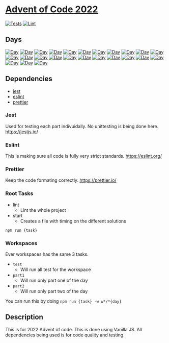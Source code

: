 # [Advent of Code 2022](https://adventofcode.com/2022)

[![Tests](https://github.com/ssmith323/advent-of-code-2022/actions/workflows/test.yml/badge.svg)](https://github.com/ssmith323/advent-of-code-2022/actions/workflows/test.yml)
[![Lint](https://github.com/ssmith323/advent-of-code-2022/actions/workflows/lint.yml/badge.svg)](https://github.com/ssmith323/advent-of-code-2022/actions/workflows/lint.yml)

## Days

[![Day](https://badgen.net/badge/01/%E2%98%85%E2%98%85/green)](workspaces/day01)
[![Day](https://badgen.net/badge/02/%E2%98%86%E2%98%86/gray)](workspaces/day02)
[![Day](https://badgen.net/badge/03/%E2%98%86%E2%98%86/gray)](workspaces/day03)
[![Day](https://badgen.net/badge/04/%E2%98%86%E2%98%86/gray)](workspaces/day04)
[![Day](https://badgen.net/badge/05/%E2%98%86%E2%98%86/gray)](workspaces/day05)
[![Day](https://badgen.net/badge/06/%E2%98%86%E2%98%86/gray)](workspaces/day06)
[![Day](https://badgen.net/badge/07/%E2%98%86%E2%98%86/gray)](workspaces/day07)
[![Day](https://badgen.net/badge/08/%E2%98%86%E2%98%86/gray)](workspaces/day08)
[![Day](https://badgen.net/badge/09/%E2%98%86%E2%98%86/gray)](workspaces/day09)
[![Day](https://badgen.net/badge/10/%E2%98%86%E2%98%86/gray)](workspaces/day10)
[![Day](https://badgen.net/badge/11/%E2%98%86%E2%98%86/gray)](workspaces/day11)
[![Day](https://badgen.net/badge/12/%E2%98%86%E2%98%86/gray)](workspaces/day12)
[![Day](https://badgen.net/badge/13/%E2%98%86%E2%98%86/gray)](workspaces/day13)
[![Day](https://badgen.net/badge/14/%E2%98%86%E2%98%86/gray)](workspaces/day14)
[![Day](https://badgen.net/badge/15/%E2%98%86%E2%98%86/gray)](workspaces/day15)
[![Day](https://badgen.net/badge/16/%E2%98%86%E2%98%86/gray)](workspaces/day16)
[![Day](https://badgen.net/badge/17/%E2%98%86%E2%98%86/gray)](workspaces/day17)
[![Day](https://badgen.net/badge/18/%E2%98%86%E2%98%86/gray)](workspaces/day18)
[![Day](https://badgen.net/badge/19/%E2%98%86%E2%98%86/gray)](workspaces/day19)
[![Day](https://badgen.net/badge/20/%E2%98%86%E2%98%86/gray)](workspaces/day20)
[![Day](https://badgen.net/badge/21/%E2%98%86%E2%98%86/gray)](workspaces/day21)
[![Day](https://badgen.net/badge/22/%E2%98%86%E2%98%86/gray)](workspaces/day22)
[![Day](https://badgen.net/badge/23/%E2%98%86%E2%98%86/gray)](workspaces/day23)
[![Day](https://badgen.net/badge/24/%E2%98%86%E2%98%86/gray)](workspaces/day24)
[![Day](https://badgen.net/badge/25/%E2%98%86%E2%98%86/gray)](workspaces/day25)

## Dependencies

* [jest](#jest)
* [eslint](#eslint)
* [prettier](#prettier)

### Jest

Used for testing each part indivuidally. No unittesting is being done here.
https://jestjs.io/

### Eslint

This is making sure all code is fully very strict standards.
https://eslint.org/

### Prettier

Keep the code formating correctly.
https://prettier.io/

### Root Tasks

* lint
    * Lint the whole project
* start
    * Creates a file with timing on the different solutions

`npm run {task}`

### Workspaces

Ever workspaces has the same 3 tasks.

* `test`
    * Will run all test for the workspace
* `part1`
    * Will run only part one of the day
* `part2`
    * Will run only part two of the day

You can run this by doing `npm run {task} -w w*/*{day}`

## Description

This is for 2022 Advent of code. This is done using Vanilla JS. All dependencies being used is for code quality and
testing. 

